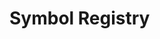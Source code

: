 # Symbol Registry

<SymbolRef name="Agent" path="agents.mdx" />

<SymbolRef name="Annotated" path="https://docs.python.org/3/library/typing.html#typing.Annotated.mdx" />

<SymbolRef name="Any" path="https://docs.python.org/3/library/typing.html#typing.Any.mdx" />

<SymbolRef name="AsyncAgent" path="agents.mdx" />

<SymbolRef name="AsyncCall" path="calls.mdx" />

<SymbolRef name="AsyncContextCall" path="calls.mdx" />

<SymbolRef name="AsyncContextStream" path="responses.mdx" />

<SymbolRef name="AsyncContextStructuredStream" path="responses.mdx" />

<SymbolRef name="AsyncStream" path="responses.mdx" />

<SymbolRef name="AsyncStructuredAgent" path="agents.mdx" />

<SymbolRef name="AsyncStructuredCall" path="calls.mdx" />

<SymbolRef name="AsyncStructuredContextCall" path="calls.mdx" />

<SymbolRef name="AsyncStructuredStream" path="responses.mdx" />

<SymbolRef name="Audio" path="content.mdx" />

<SymbolRef name="BaseException" path="https://docs.python.org/3/library/exceptions.html#BaseException.mdx" />

<SymbolRef name="Call" path="calls.mdx" />

<SymbolRef name="Callable" path="https://docs.python.org/3/library/typing.html#typing.Callable.mdx" />

<SymbolRef name="ChainMap" path="https://docs.python.org/3/library/collections.html#collections.ChainMap.mdx" />

<SymbolRef name="ClassVar" path="https://docs.python.org/3/library/typing.html#typing.ClassVar.mdx" />

<SymbolRef name="Content" path="content.mdx" />

<SymbolRef name="ContextCall" path="calls.mdx" />

<SymbolRef name="ContextResponse" path="responses.mdx" />

<SymbolRef name="ContextResponseContent" path="responses.mdx" />

<SymbolRef name="ContextStream" path="responses.mdx" />

<SymbolRef name="ContextStreamChunk" path="responses.mdx" />

<SymbolRef name="ContextStructuredStream" path="responses.mdx" />

<SymbolRef name="Counter" path="https://docs.python.org/3/library/collections.html#collections.Counter.mdx" />

<SymbolRef name="Dict" path="https://docs.python.org/3/library/typing.html#typing.Dict.mdx" />

<SymbolRef name="Document" path="content.mdx" />

<SymbolRef name="Enum" path="https://docs.python.org/3/library/enum.html#enum.Enum.mdx" />

<SymbolRef name="EnvironmentError" path="https://docs.python.org/3/library/exceptions.html#EnvironmentError.mdx" />

<SymbolRef name="Exception" path="https://docs.python.org/3/library/exceptions.html#Exception.mdx" />

<SymbolRef name="Final" path="https://docs.python.org/3/library/typing.html#typing.Final.mdx" />

<SymbolRef name="FinishReason" path="responses.mdx" />

<SymbolRef name="FrozenSet" path="https://docs.python.org/3/library/typing.html#typing.FrozenSet.mdx" />

<SymbolRef name="GeneratorExit" path="https://docs.python.org/3/library/exceptions.html#GeneratorExit.mdx" />

<SymbolRef name="Generic" path="https://docs.python.org/3/library/typing.html#typing.Generic.mdx" />

<SymbolRef name="IOError" path="https://docs.python.org/3/library/exceptions.html#IOError.mdx" />

<SymbolRef name="Image" path="content.mdx" />

<SymbolRef name="ImportError" path="https://docs.python.org/3/library/exceptions.html#ImportError.mdx" />

<SymbolRef name="KeyboardInterrupt" path="https://docs.python.org/3/library/exceptions.html#KeyboardInterrupt.mdx" />

<SymbolRef name="List" path="https://docs.python.org/3/library/typing.html#typing.List.mdx" />

<SymbolRef name="Literal" path="https://docs.python.org/3/library/typing.html#typing.Literal.mdx" />

<SymbolRef name="ModuleNotFoundError" path="https://docs.python.org/3/library/exceptions.html#ModuleNotFoundError.mdx" />

<SymbolRef name="None" path="https://docs.python.org/3/library/constants.html#None.mdx" />

<SymbolRef name="NotRequired" path="https://docs.python.org/3/library/typing.html#typing.NotRequired.mdx" />

<SymbolRef name="OSError" path="https://docs.python.org/3/library/exceptions.html#OSError.mdx" />

<SymbolRef name="Optional" path="https://docs.python.org/3/library/typing.html#typing.Optional.mdx" />

<SymbolRef name="OrderedDict" path="https://docs.python.org/3/library/collections.html#collections.OrderedDict.mdx" />

<SymbolRef name="Path" path="https://docs.python.org/3/library/pathlib.html#pathlib.Path.mdx" />

<SymbolRef name="Protocol" path="https://docs.python.org/3/library/typing.html#typing.Protocol.mdx" />

<SymbolRef name="Required" path="https://docs.python.org/3/library/typing.html#typing.Required.mdx" />

<SymbolRef name="Response" path="responses.mdx" />

<SymbolRef name="ResponseContent" path="responses.mdx" />

<SymbolRef name="Sequence" path="https://docs.python.org/3/library/typing.html#typing.Sequence.mdx" />

<SymbolRef name="Set" path="https://docs.python.org/3/library/typing.html#typing.Set.mdx" />

<SymbolRef name="StopIteration" path="https://docs.python.org/3/library/exceptions.html#StopIteration.mdx" />

<SymbolRef name="Stream" path="responses.mdx" />

<SymbolRef name="StreamChunk" path="responses.mdx" />

<SymbolRef name="StructuredAgent" path="agents.mdx" />

<SymbolRef name="StructuredCall" path="calls.mdx" />

<SymbolRef name="StructuredContextCall" path="calls.mdx" />

<SymbolRef name="StructuredStream" path="responses.mdx" />

<SymbolRef name="Text" path="content.mdx" />

<SymbolRef name="Thinking" path="content.mdx" />

<SymbolRef name="ToolCall" path="content.mdx" />

<SymbolRef name="ToolOutput" path="content.mdx" />

<SymbolRef name="Tuple" path="https://docs.python.org/3/library/typing.html#typing.Tuple.mdx" />

<SymbolRef name="Type" path="https://docs.python.org/3/library/typing.html#typing.Type.mdx" />

<SymbolRef name="TypeAlias" path="https://docs.python.org/3/library/typing.html#typing.TypeAlias.mdx" />

<SymbolRef name="TypeVar" path="https://docs.python.org/3/library/typing.html#typing.TypeVar.mdx" />

<SymbolRef name="TypedDict" path="https://docs.python.org/3/library/typing.html#typing.TypedDict.mdx" />

<SymbolRef name="Union" path="https://docs.python.org/3/library/typing.html#typing.Union.mdx" />

<SymbolRef name="Unpack" path="https://docs.python.org/3/library/typing.html#typing.Unpack.mdx" />

<SymbolRef name="Usage" path="responses.mdx" />

<SymbolRef name="Video" path="content.mdx" />

<SymbolRef name="agent" path="agents.mdx" />

<SymbolRef name="agents" path="index.mdx" />

<SymbolRef name="bool" path="https://docs.python.org/3/library/functions.html#bool.mdx" />

<SymbolRef name="bytearray" path="https://docs.python.org/3/library/stdtypes.html#bytearray.mdx" />

<SymbolRef name="bytes" path="https://docs.python.org/3/library/stdtypes.html#bytes.mdx" />

<SymbolRef name="call" path="calls.mdx" />

<SymbolRef name="callable" path="https://docs.python.org/3/library/functions.html#callable.mdx" />

<SymbolRef name="calls" path="index.mdx" />

<SymbolRef name="complex" path="https://docs.python.org/3/library/functions.html#complex.mdx" />

<SymbolRef name="content" path="index.mdx" />

<SymbolRef name="date" path="https://docs.python.org/3/library/datetime.html#datetime.date.mdx" />

<SymbolRef name="datetime" path="https://docs.python.org/3/library/datetime.html#datetime.datetime.mdx" />

<SymbolRef name="defaultdict" path="https://docs.python.org/3/library/collections.html#collections.defaultdict.mdx" />

<SymbolRef name="deque" path="https://docs.python.org/3/library/collections.html#collections.deque.mdx" />

<SymbolRef name="dict" path="https://docs.python.org/3/library/stdtypes.html#dict.mdx" />

<SymbolRef name="float" path="https://docs.python.org/3/library/functions.html#float.mdx" />

<SymbolRef name="frozenset" path="https://docs.python.org/3/library/stdtypes.html#frozenset.mdx" />

<SymbolRef name="int" path="https://docs.python.org/3/library/functions.html#int.mdx" />

<SymbolRef name="list" path="https://docs.python.org/3/library/stdtypes.html#list.mdx" />

<SymbolRef name="memoryview" path="https://docs.python.org/3/library/stdtypes.html#memoryview.mdx" />

<SymbolRef name="namedtuple" path="https://docs.python.org/3/library/collections.html#collections.namedtuple.mdx" />

<SymbolRef name="object" path="https://docs.python.org/3/library/functions.html#object.mdx" />

<SymbolRef name="range" path="https://docs.python.org/3/library/stdtypes.html#range.mdx" />

<SymbolRef name="responses" path="index.mdx" />

<SymbolRef name="set" path="https://docs.python.org/3/library/stdtypes.html#set.mdx" />

<SymbolRef name="str" path="https://docs.python.org/3/library/stdtypes.html#str.mdx" />

<SymbolRef name="time" path="https://docs.python.org/3/library/datetime.html#datetime.time.mdx" />

<SymbolRef name="timedelta" path="https://docs.python.org/3/library/datetime.html#datetime.timedelta.mdx" />

<SymbolRef name="tuple" path="https://docs.python.org/3/library/stdtypes.html#tuple.mdx" />

<SymbolRef name="type" path="https://docs.python.org/3/library/functions.html#type.mdx" />
